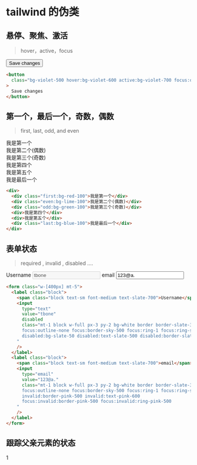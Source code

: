 # tailwind 的伪类

## 悬停、聚焦、激活

> hover，active，focus

<button class="bg-violet-500 hover:bg-violet-600 focus:outline-none focus:ring focus:ring-violet-300 active:bg-violet-700 px-5 py-2 text-sm leading-5 rounded-full font-semibold text-white mt-3">
  Save changes
</button>

```html
<button
  class="bg-violet-500 hover:bg-violet-600 active:bg-violet-700 focus:outline-none focus:ring focus:ring-violet-300 ..."
>
  Save changes
</button>
```

## 第一个，最后一个，奇数，偶数

> first, last, odd, and even

<div class="mt-5">
<div class="first:bg-red-100">我是第一个</div>
<div class="even:bg-lime-100">我是第二个(偶数)</div>
<div class="odd:bg-green-100">我是第三个(奇数)</div>
<div>我是第四个</div>
<div>我是第五个</div>
<div class="last:bg-blue-100">我是最后一个</div>
</div>

```html
<div>
  <div class="first:bg-red-100">我是第一个</div>
  <div class="even:bg-lime-100">我是第二个(偶数)</div>
  <div class="odd:bg-green-100">我是第三个(奇数)</div>
  <div>我是第四个</div>
  <div>我是第五个</div>
  <div class="last:bg-blue-100">我是最后一个</div>
</div>
```

## 表单状态

> required , invalid , disabled ....

<form class="w-[400px] mt-5">
  <label class="block">
    <span class="block text-sm font-medium text-slate-700">Username</span>
    <!-- Using form state modifiers, the classes can be identical for every input -->
    <input type="text" value="tbone" disabled class="mt-1 block w-full px-3 py-2 bg-white border border-slate-300 rounded-md text-sm shadow-sm placeholder-slate-400
      focus:outline-none focus:border-sky-500 focus:ring-1 focus:ring-sky-500
      disabled:bg-slate-50 disabled:text-slate-500 disabled:border-slate-200 disabled:shadow-none
    "/>
  </label>
  <label class="block">
    <span class="block text-sm font-medium text-slate-700">email</span>
    <!-- Using form state modifiers, the classes can be identical for every input -->
    <input type="email" value="123@a."  class="mt-1 block w-full px-3 py-2 bg-white border border-slate-300 rounded-md text-sm shadow-sm placeholder-slate-400
      focus:outline-none focus:border-sky-500 focus:ring-1 focus:ring-sky-500
      invalid:border-pink-500 invalid:text-pink-600
      focus:invalid:border-pink-500 focus:invalid:ring-pink-500
    "/>
  </label>
</form>

```html
<form class="w-[400px] mt-5">
  <label class="block">
    <span class="block text-sm font-medium text-slate-700">Username</span>
    <input
      type="text"
      value="tbone"
      disabled
      class="mt-1 block w-full px-3 py-2 bg-white border border-slate-300 rounded-md text-sm shadow-sm placeholder-slate-400
      focus:outline-none focus:border-sky-500 focus:ring-1 focus:ring-sky-500
      disabled:bg-slate-50 disabled:text-slate-500 disabled:border-slate-200 disabled:shadow-none
    "
    />
  </label>
  <label class="block">
    <span class="block text-sm font-medium text-slate-700">email</span>
    <input
      type="email"
      value="123@a."
      class="mt-1 block w-full px-3 py-2 bg-white border border-slate-300 rounded-md text-sm shadow-sm placeholder-slate-400
      focus:outline-none focus:border-sky-500 focus:ring-1 focus:ring-sky-500
      invalid:border-pink-500 invalid:text-pink-600
      focus:invalid:border-pink-500 focus:invalid:ring-pink-500
    "
    />
  </label>
</form>
```
## 跟踪父亲元素的状态

1